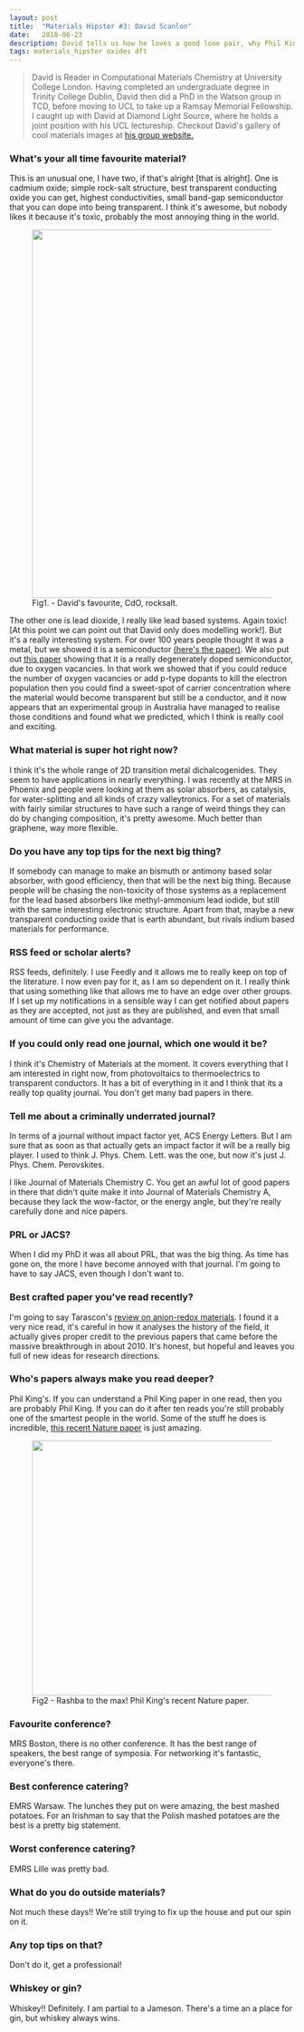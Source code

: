 ```yaml
---
layout: post
title:  "Materials Hipster #3: David Scanlon"
date:   2018-06-23
description: David tells us how he loves a good lone pair, why Phil King is the king and where to find the best mashed potatoes on earth.
tags: materials_hipster oxides dft
---
```


<blockquote>David is Reader in Computational Materials Chemistry at University College London. Having completed an undergraduate degree in Trinity College Dublin, David then did a PhD in the Watson group in TCD, before moving to UCL to take up a Ramsay Memorial Fellowship. I caught up with David at Diamond Light Source, where he holds a joint position with his UCL lectureship. Checkout David's gallery of cool materials images at <a href="http://davidscanlon.com/"> his group website. </a> </blockquote>
 
### What's your all time favourite material?

This is an unusual one, I have two, if that's alright [that is alright]. One is cadmium oxide; simple rock-salt structure, best transparent conducting oxide you can get, highest conductivities, small band-gap semiconductor that you can dope into being transparent. I think it's awesome, but nobody likes it because it's toxic, probably the most annoying thing in the world.

<figure>
	<img src="{{ '/assets/images/CdO.png' | prepend: site.baseurl }}" alt="" 
width="650"> 
	<figcaption>Fig1. - David's favourite, CdO, rocksalt. </figcaption>
</figure>

The other one is lead dioxide, I really like lead based systems. Again toxic! [At this point we can point out that David only does modelling work!]. But it's a really interesting system. For over 100 years people thought it was a metal, but we showed it is a semiconductor [(here's the paper)](https://journals.aps.org/prl/abstract/10.1103/PhysRevLett.107.246402). We also put out [this paper](http://pubs.rsc.org/en/Content/ArticleLanding/2013/CC/C2CC35928F#!divAbstract) showing that it is a really degenerately doped semiconductor, due to oxygen vacancies. In that work we showed that if you could reduce the number of oxygen vacancies or add p-type dopants to kill the electron population then you could find a sweet-spot of carrier concentration where the material would become transparent but still be a conductor, and it now appears that an experimental group in Australia have managed to realise those conditions and found what we predicted, which I think is really cool and exciting.

### What material is super hot right now?

I think it's the whole range of 2D transition metal dichalcogenides. They seem to have applications in nearly everything. I was recently at the MRS in Phoenix and people were looking at them as solar absorbers, as catalysis, for water-splitting and all kinds of crazy valleytronics. For a set of materials with fairly similar structures to have such a range of weird things they can do by changing composition, it's pretty awesome. Much better than graphene, way more flexible.

### Do you have any top tips for the next big thing?

If somebody can manage to make an bismuth or antimony based solar absorber, with good efficiency, then that will be the next big thing. Because people will be chasing the non-toxicity of those systems as a replacement for the lead based absorbers like methyl-ammonium lead iodide, but still with the same interesting electronic structure. Apart from that, maybe a new transparent conducting oxide that is earth abundant, but rivals indium based materials for performance.

### RSS feed or scholar alerts?

RSS feeds, definitely. I use Feedly and it allows me to really keep on top of the literature. I now even pay for it, as I am so dependent on it. I really think that using something like that allows me to have an edge over other groups. If I set up my notifications in a sensible way I can get notified about papers as they are accepted, not just as they are published, and even that small amount of time can give you the advantage.

### If you could only read one journal, which one would it be?

I think it's Chemistry of Materials at the moment. It covers everything that I am interested in right now, from photovoltaics to thermoelectrics to transparent conductors. It has a bit of everything in it and I think that its a really top quality journal. You don't get many bad papers in there.

### Tell me about a criminally underrated journal?

In terms of a journal without impact factor yet, ACS Energy Letters. But I am sure that as soon as that actually gets an impact factor it will be a really big player. I used to think J. Phys. Chem. Lett. was the one, but now it's just J. Phys. Chem. Perovskites.

I like Journal of Materials Chemistry C. You get an awful lot of good papers in there that didn't quite make it into Journal of Materials Chemistry A, because they lack the wow-factor, or the energy angle, but they're really carefully done and nice papers.

### PRL or JACS? 

When I did my PhD it was all about PRL, that was the big thing. As time has gone on, the more I have become annoyed with that journal. I'm going to have to say JACS, even though I don't want to.

### Best crafted paper you've read recently?

I'm going to say Tarascon's [review on anion-redox materials](https://www.nature.com/articles/s41560-018-0097-0). I found it a very nice read, it's careful in how it analyses the history of the field, it actually gives proper credit to the previous papers that came before the massive breakthrough in about 2010. It's honest, but hopeful and leaves you full of new ideas for research directions.

### Who's papers always make you read deeper?

Phil King's. If you can understand a Phil King paper in one read, then you are probably Phil King. If you can do it after ten reads you're still probably one of the smartest people in the world. Some of the stuff he does is incredible, [this recent Nature paper](https://www.nature.com/articles/nature23898) is just amazing.

<figure>
	<img src="{{ '/assets/images/rashba_max.png' | prepend: site.baseurl }}" alt="" 
width="450"> 
	<figcaption>Fig2 - Rashba to the max! Phil King's recent Nature paper. </figcaption>
</figure>

### Favourite conference?

MRS Boston, there is no other conference. It has the best range of speakers, the best range of symposia. For networking it's fantastic, everyone's there.

### Best conference catering?

EMRS Warsaw. The lunches they put on were amazing, the best mashed potatoes. For an Irishman to say that the Polish mashed potatoes are the best is a pretty big statement.

### Worst conference catering?

EMRS Lille was pretty bad. 

### What do you do outside materials?

Not much these days!! We're still trying to fix up the house and put our spin on it. 

### Any top tips on that?

Don't do it, get a professional!

### Whiskey or gin?

Whiskey!! Definitely. I am partial to a Jameson. There's a time an a place for gin, but whiskey always wins.


